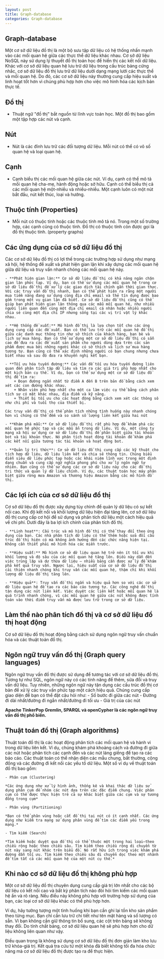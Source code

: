 ```yaml
---
layout: post
title: Graph-database
categories: Graph-database
---
```


## Graph-database

Một cơ sở dữ liệu đồ thị là một bộ sưu tập dữ liệu có hệ thống nhấn mạnh vào các mối quan hệ giữa các thực thể dữ liệu khác nhau.
Cơ sở dữ liệu NoSQL này sử dụng lý thuyết đồ thị toán học để hiển thị các kết nối dữ liệu.
Khác với cơ sở dữ liệu quan hệ lưu trữ dữ liệu trong cấu trúc bảng cứng nhắc, cơ sở dữ liệu đồ thị lưu trữ dữ liệu dưới dạng mạng lưới các thực thể và mối quan hệ. 
Do đó, các cơ sở dữ liệu này thường cung cấp hiệu suất và linh hoạt tốt hơn vì chúng phù hợp hơn cho việc mô hình hóa các kịch bản thực tế.

## Đồ thị

- Thuật ngữ "đồ thị" bắt nguồn từ lĩnh vực toán học. Một đồ thị bao gồm một tập hợp các nút và cạnh.

## Nút

- Nút là các đỉnh lưu trữ các đối tượng dữ liệu. Mỗi nút có thể có vô số quan hệ và loại quan hệ.

## Cạnh

- Cạnh biểu thị các mối quan hệ giữa các nút. Ví dụ, cạnh có thể mô tả mối quan hệ cha-mẹ, hành động hoặc sở hữu. Cạnh có thể biểu thị cả các mối quan hệ một-nhiều và nhiều-nhiều. Một cạnh luôn có một nút bắt đầu, nút kết thúc, loại và hướng.

## Thuộc tính (Properties)

- Mỗi nút có thuộc tính hoặc các thuộc tính mô tả nó. Trong một số trường hợp, các cạnh cũng có thuộc tính. Đồ thị có thuộc tính còn được gọi là đồ thị thuộc tính. (property graphs)

## Các ứng dụng của cơ sở dữ liệu đồ thị

Các cơ sở dữ liệu đồ thị có lợi thế trong các trường hợp sử dụng như mạng xã hội, hệ thống đề xuất và phát hiện gian lận khi xây dựng các mối quan hệ giữa dữ liệu và truy vấn nhanh chóng các mối quan hệ này.

    - **Phát hiện gian lận:** Cơ sở dữ liệu đồ thị có khả năng ngăn chặn gian lận phức tạp. Ví dụ, bạn có thể sử dụng các mối quan hệ trong cơ sở dữ liệu đồ thị để xử lý các giao dịch tài chính gần thời gian thực. Với các truy vấn đồ thị nhanh, bạn có thể phát hiện ra rằng một người mua tiềm năng đang sử dụng cùng địa chỉ email và thẻ tín dụng được bao gồm trong một vụ gian lận đã biết. Cơ sở dữ liệu đồ thị cũng có thể giúp bạn phát hiện gian lận thông qua các mẫu mối quan hệ, như nhiều người liên quan đến cùng một địa chỉ email cá nhân hoặc nhiều người chia sẻ cùng một địa chỉ IP nhưng sống tại các vị trí vật lý khác nhau.

    - **Hệ thống đề xuất:** Mô hình đồ thị là lựa chọn tốt cho các ứng dụng cung cấp các đề xuất. Bạn có thể lưu trữ các mối quan hệ đồ thị giữa các danh mục thông tin như sở thích của khách hàng, bạn bè và lịch sử mua hàng. Bạn có thể sử dụng một cơ sở dữ liệu đồ thị có sẵn cao để đưa ra các đề xuất sản phẩm cho người dùng dựa trên các sản phẩm được mua bởi những người khác có sở thích và lịch sử mua hàng tương tự. Bạn cũng có thể xác định những người có bạn chung nhưng chưa biết nhau và sau đó đưa ra khuyến nghị kết bạn.

    - **Tối ưu hóa tuyến đường:** Các vấn đề tối ưu hóa tuyến đường liên quan đến phân tích tập dữ liệu và tìm ra các giá trị phù hợp nhất cho một kịch bản cụ thể. Ví dụ, bạn có thể sử dụng một cơ sở dữ liệu đồ thị để tìm ra:
        + Đoạn đường ngắn nhất từ điểm A đến B trên bản đồ bằng cách xem xét các con đường khác nhau.
        + Nhân viên phù hợp nhất cho một ca làm việc cụ thể bằng cách phân tích sự có mặt khác nhau, địa điểm và kỹ năng.
        + Thiết bị tối ưu cho các hoạt động bằng cách xem xét các thông số như chi phí và tuổi thọ của thiết bị.

    Các truy vấn đồ thị có thể phân tích những tình huống này nhanh chóng hơn vì chúng có thể đếm và so sánh số lượng liên kết giữa hai nút

    - **Khám phá mẫu:** Cơ sở dữ liệu đồ thị rất phù hợp để khám phá các mối quan hệ phức tạp và các mẫu ẩn trong dữ liệu. Ví dụ, một công ty mạng xã hội sử dụng cơ sở dữ liệu đồ thị để phân biệt giữa tài khoản bot và tài khoản thực. Nó phân tích hoạt động tài khoản để khám phá các kết nối giữa tương tác tài khoản và hoạt động bot.

    - **Quản lý tri thức**: Cơ sở dữ liệu đồ thị cung cấp các kỹ thuật cho tích hợp dữ liệu, dữ liệu liên kết và chia sẻ thông tin. Chúng biểu diễn siêu dữ liệu phức tạp hoặc các khái niệm lĩnh vực trong một định dạng chuẩn và cung cấp ngữ nghĩa phong phú cho xử lý ngôn ngữ tự nhiên. Bạn cũng có thể sử dụng các cơ sở dữ liệu này cho các đồ thị tri thức và quản lý dữ liệu chính. Ví dụ, các thuật toán học máy phân biệt giữa rừng mưa Amazon và thương hiệu Amazon bằng các mô hình đồ thị.

## Các lợi ích của cơ sở dữ liệu đồ thị

Cơ sở dữ liệu đồ thị được xây dựng tùy chỉnh để quản lý dữ liệu có sự kết nối cao. Khi độ kết nối và khối lượng dữ liệu hiện đại tăng lên, cơ sở dữ liệu đồ thị cung cấp cơ hội để sử dụng và phân tích dữ liệu một cách hiệu quả về chi phí. Dưới đây là ba lợi ích chính của phân tích đồ thị.

    - **Linh hoạt**: Cấu trúc và mô hình đồ thị có thể thay đổi theo ứng dụng của bạn. Các nhà phân tích dữ liệu có thể thêm hoặc sửa đổi cấu trúc đồ thị hiện có mà không ảnh hưởng đến các chức năng hiện tại. Không cần thiết phải mô hình hóa các miền trước.

    - **Hiệu suất:** Mô hình cơ sở dữ liệu quan hệ trở nên ít tối ưu khi khối lượng và độ sâu của các mối quan hệ tăng lên. Điều này dẫn đến việc trùng lặp và dư thừa dữ liệu — nhiều bảng cần được xử lý để khám phá kết quả truy vấn. Ngược lại, hiệu suất của cơ sở dữ liệu đồ thị cải thiện nhanh chóng khi truy vấn các mối quan hệ, thậm chí khi khối lượng dữ liệu đồ thị tăng lên.

    - **Hiệu quả**: Truy vấn đồ thị ngắn và hiệu quả hơn so với các cơ sở dữ liệu quan hệ để tạo ra các báo cáo tương tự. Các công nghệ đồ thị tận dụng các nút liên kết. Việc duyệt các liên kết hoặc mối quan hệ là quá trình nhanh chóng, vì các mối quan hệ giữa các nút không được tính toán vào thời điểm truy vấn mà được lưu trữ trong cơ sở dữ liệu.
    
## Làm thế nào phân tích đồ thị và cơ sở dữ liệu đồ thị hoạt động

Cơ sở dữ liệu đồ thị hoạt động bằng cách sử dụng ngôn ngữ truy vấn chuẩn hóa và các thuật toán đồ thị.

## Ngôn ngữ truy vấn đồ thị (Graph query languages)

Ngôn ngữ truy vấn đồ thị được sử dụng để tương tác với cơ sở dữ liệu đồ thị. Tương tự như SQL, ngôn ngữ này có các tính năng để thêm, sửa đổi và truy vấn dữ liệu. Tuy nhiên, những ngôn ngữ này tận dụng các cấu trúc đồ thị cơ bản để xử lý các truy vấn phức tạp một cách hiệu quả. Chúng cung cấp giao diện để bạn có thể đặt câu hỏi như:
    - Số bước đi giữa các nút
    - Đường đi dài nhất/đường đi ngắn nhất/đường đi tối ưu
    - Giá trị của các nút

**Apache TinkerPop Gremlin, SPARQL và openCypher là các ngôn ngữ truy vấn đồ thị phổ biến.**

## Thuật toán đồ thị (Graph algorithms)

Thuật toán đồ thị là các hoạt động phân tích các mối quan hệ và hành vi trong dữ liệu liên kết. Ví dụ, chúng khám phá khoảng cách và đường đi giữa các nút hoặc phân tích các cạnh đến và các nút láng giềng để tạo ra các báo cáo. Các thuật toán có thể nhận diện các mẫu chung, bất thường, cộng đồng và các đường đi kết nối các yếu tố dữ liệu. Một số ví dụ về thuật toán đồ thị bao gồm:

    - Phân cụm (Clustering)

    *Các ứng dụng như xử lý hình ảnh, thống kê và khai thác dữ liệu sử dụng phân cụm để nhóm các nút dựa trên các đặc điểm chung. Việc phân cụm có thể được thực hiện trê cả sự khác biệt giữa các cụm và sự tương đồng trong cụm*

    - Phân vùng (Partitioning)

    *Bạn có thể phân vùng hoặc cắt đồ thị tại nút có ít cạnh nhất. Các ứng dụng như kiểm tra mạng sử dụng phân vùng để tìm các điểm yếu trong mạng.*

    - Tìm kiếm (Search)

    *Tìm kiếm hoặc duyệt qua đồ thị có thể thuộc một trong hai loại—theo chiều rộng hoặc theo chiều sâu. Tìm kiếm theo chiều rộng di chuyển từ nút này sang nút khác trên biểu đồ. Nó rất hữu ích trong việc khám phá đường dẫn tối ưu. Tìm kiếm theo chiều sâu di chuyển dọc theo một nhánh để tìm tất cả các mối quan hệ của một nút cụ thể.*

## Khi nào cơ sở dữ liệu đồ thị không phù hợp

Một cơ sở dữ liệu đồ thị chuyên dụng cung cấp giá trị lớn nhất cho các bộ dữ liệu có kết nối cao và bất kỳ phân tích nào đòi hỏi tìm kiếm các mối quan hệ ẩn và rõ ràng. Nếu điều này không phù hợp với trường hợp sử dụng của bạn, các loại cơ sở dữ liệu khác có thể phù hợp hơn.

Ví dụ, hãy tưởng tượng một tình huống khi bạn cần ghi lại tồn kho sản phẩm theo từng mục. Bạn chỉ cần lưu trữ chi tiết như tên mặt hàng và số lượng có sẵn. Vì bạn không cần giữ thông tin bổ sung, các cột trên bảng sẽ không thay đổi. Do tính chất bảng, cơ sở dữ liệu quan hệ sẽ phù hợp hơn cho dữ liệu không liên quan như vậy.

Điều quan trọng là không sử dụng cơ sở dữ liệu đồ thị đơn giản làm kho lưu trữ khóa-giá trị. Kết quả tra cứu từ một khóa đã biết không tối đa hóa chức năng mà cơ sở dữ liệu đồ thị được tạo ra để thực hiện.

